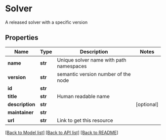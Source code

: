# Solver

A released solver with a specific version 
## Properties
Name | Type | Description | Notes
------------ | ------------- | ------------- | -------------
**name** | **str** | Unique solver name with path namespaces | 
**version** | **str** | semantic version number of the node | 
**id** | **str** |  | 
**title** | **str** | Human readable name | 
**description** | **str** |  | [optional] 
**maintainer** | **str** |  | 
**url** | **str** | Link to get this resource | 

[[Back to Model list]](../README.md#documentation-for-models) [[Back to API list]](../README.md#documentation-for-api-endpoints) [[Back to README]](../README.md)


